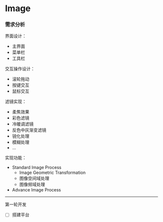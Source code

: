 # Image 
### 需求分析

界面设计：

- 主界面
- 菜单栏
- 工具栏

交互操作设计：

- 滚轮拖动
- 按键交互
- 鼠标交互

滤镜实现：

- 柔焦效果
- 彩色滤镜
- 冷暖调滤镜
- 反色中灰渐变滤镜
- 锐化处理
- 模糊处理
- ...

实现功能：

- Standard Image Process
  - Image Geometric Transformation
  - 图像空间域处理
  - 图像频域处理
- Advance Image Process

---

第一轮开发

- [ ] 搭建平台